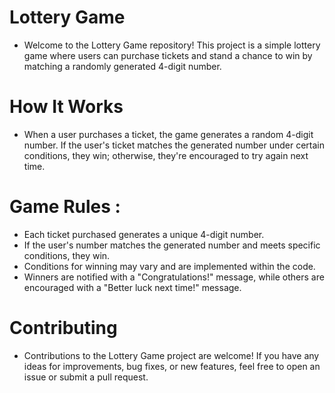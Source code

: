 # Lottery Game 
* Welcome to the Lottery Game repository! This project is a simple lottery game where users can purchase tickets and stand a chance to win by matching a randomly generated 4-digit number.

# How It Works  
* When a user purchases a ticket, the game generates a random 4-digit number. If the user's ticket matches the generated number under certain conditions, they win; otherwise, they're encouraged to try again next time.

# Game Rules : 
* Each ticket purchased generates a unique 4-digit number.
* If the user's number matches the generated number and meets specific conditions, they win.
* Conditions for winning may vary and are implemented within the code.
* Winners are notified with a "Congratulations!" message, while others are encouraged with a "Better luck next time!" message.

# Contributing
* Contributions to the Lottery Game project are welcome! If you have any ideas for improvements, bug fixes, or new features, feel free to open an issue or submit a pull request.


